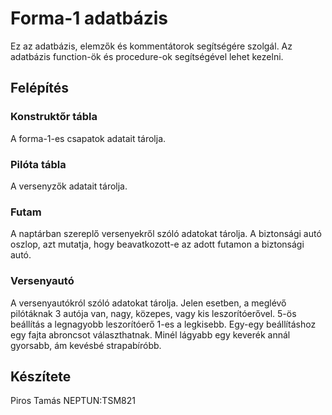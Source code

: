 # Forma-1 adatbázis

Ez az adatbázis, elemzők és kommentátorok segítségére szolgál. Az adatbázis function-ök és procedure-ok segítségével lehet kezelni.

## Felépítés


### Konstruktőr tábla
A forma-1-es csapatok adatait tárolja.


### Pilóta tábla
A versenyzők adatait tárolja.

### Futam
A naptárban szereplő versenyekről szóló adatokat tárolja. A biztonsági autó oszlop, azt mutatja, hogy beavatkozott-e az adott futamon a biztonsági autó.

### Versenyautó
A versenyautókról szóló adatokat tárolja. Jelen esetben, a meglévő pilótáknak 3 autója van, nagy, közepes, vagy kis leszorítóerővel. 5-ös beállítás a legnagyobb leszorítóerő 1-es a legkisebb. Egy-egy beállításhoz egy fajta abroncsot választhatnak. Minél lágyabb egy keverék annál gyorsabb, ám kevésbé strapabíróbb.

## Készítete
Piros Tamás NEPTUN:TSM821
